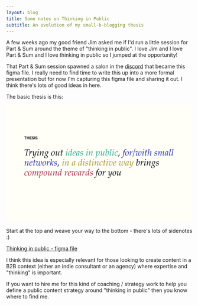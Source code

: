 ```yaml
---
layout: blog
title: Some notes on Thinking in Public
subtitle: An evolution of my small-b-blogging thesis
---
```


A few weeks ago my good friend Jim asked me if I'd run a little session for Part & Sum around the theme of "thinking in public". I love Jim and I love Part & Sum and I love thinking in public so I jumped at the opportunity!

That Part & Sum session spawned a salon in the [discord](https://tomcritchlow.com/2020/07/08/discord/) that became this figma file. I really need to find time to write this up into a more formal presentation but for now I'm capturing this figma file and sharing it out. I think there's lots of good ideas in here.

The basic thesis is this:

![](/images/thinking-in-public.svg)

Start at the top and weave your way to the bottom - there's lots of sidenotes :)

[Thinking in public - figma file](https://www.figma.com/file/qFvsTtQ85fY1UZl78K5tY2/Thinking-in-Public?node-id=0%3A1)

I think this idea is especially relevant for those looking to create content in a B2B context (either an indie consultant or an agency) where expertise and "thinking" is important.

If you want to hire me for this kind of coaching / strategy work to help you define a public content strategy around "thinking in public" then you know where to find me.